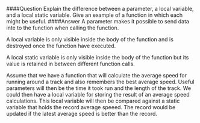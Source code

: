 ####Question
Explain the difference between a parameter, a local variable, and a local static variable. Give an example of a function in which each might be useful.
####Answer
A parameter makes it possible to send data inte to the function when calling the function.  

A local variable is only visible inside the body of the function and is destroyed once the function have executed.  

A local static variable is only visible inside the body of the function but its value is retained in between different function calls.  

Assume that we have a function that will calculate the average speed for running around a track and also remembers the best average speed. Useful parameters will then be the time it took run and the length of the track. We could then have a local variable for storing the result of an average speed calculations. This local variable will then be compared against a static variable that holds the record average speeed. The record would be updated if the latest average speed is better than the record.
